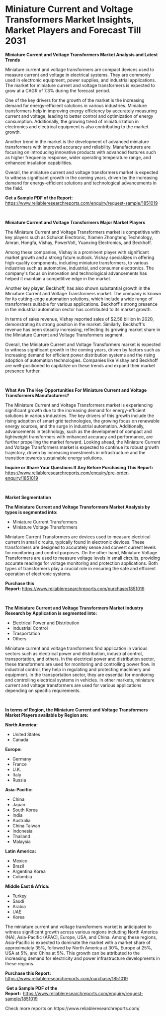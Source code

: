 <p><h1>Miniature Current and Voltage Transformers Market Insights, Market Players and Forecast Till 2031</h1></p><p><strong>Miniature Current and Voltage Transformers Market Analysis and Latest Trends</strong></p>
<p><p>Miniature current and voltage transformers are compact devices used to measure current and voltage in electrical systems. They are commonly used in electronic equipment, power supplies, and industrial applications. The market for miniature current and voltage transformers is expected to grow at a CAGR of 7.3% during the forecast period. </p><p>One of the key drivers for the growth of the market is the increasing demand for energy-efficient solutions in various industries. Miniature transformers help in improving energy efficiency by accurately measuring current and voltage, leading to better control and optimization of energy consumption. Additionally, the growing trend of miniaturization in electronics and electrical equipment is also contributing to the market growth.</p><p>Another trend in the market is the development of advanced miniature transformers with improved accuracy and reliability. Manufacturers are focusing on introducing innovative products with advanced features such as higher frequency response, wider operating temperature range, and enhanced insulation capabilities.</p><p>Overall, the miniature current and voltage transformers market is expected to witness significant growth in the coming years, driven by the increasing demand for energy-efficient solutions and technological advancements in the field.</p></p>
<p><strong>Get a Sample PDF of the Report:&nbsp;</strong> <a href="https://www.reliableresearchreports.com/enquiry/request-sample/1851019">https://www.reliableresearchreports.com/enquiry/request-sample/1851019</a></p>
<p>&nbsp;</p>
<p><strong>Miniature Current and Voltage Transformers Major Market Players</strong></p>
<p><p>The Miniature Current and Voltage Transformers market is competitive with key players such as Schukat Electronic, Xiamen Zhongteng Technology, Amran, Hongfa, Vishay, PowerVolt, Yuanxing Electronics, and Beckhoff. </p><p>Among these companies, Vishay is a prominent player with significant market growth and a strong future outlook. Vishay specializes in offering high-quality components, including miniature transformers, to various industries such as automotive, industrial, and consumer electronics. The company's focus on innovation and technological advancements has helped it maintain a competitive edge in the market.</p><p>Another key player, Beckhoff, has also shown substantial growth in the Miniature Current and Voltage Transformers market. The company is known for its cutting-edge automation solutions, which include a wide range of transformers suitable for various applications. Beckhoff's strong presence in the industrial automation sector has contributed to its market growth.</p><p>In terms of sales revenue, Vishay reported sales of $2.58 billion in 2020, demonstrating its strong position in the market. Similarly, Beckhoff's revenue has been steadily increasing, reflecting its growing market share in the Miniature Current and Voltage Transformers segment.</p><p>Overall, the Miniature Current and Voltage Transformers market is expected to witness significant growth in the coming years, driven by factors such as increasing demand for efficient power distribution systems and the rising adoption of automation technologies. Companies like Vishay and Beckhoff are well-positioned to capitalize on these trends and expand their market presence further.</p></p>
<p>&nbsp;</p>
<p><strong>What Are The Key Opportunities For Miniature Current and Voltage Transformers Manufacturers?</strong></p>
<p><p>The Miniature Current and Voltage Transformers market is experiencing significant growth due to the increasing demand for energy-efficient solutions in various industries. The key drivers of this growth include the rising adoption of smart grid technologies, the growing focus on renewable energy sources, and the surge in industrial automation. Additionally, advancements in technology, such as the development of compact and lightweight transformers with enhanced accuracy and performance, are further propelling the market forward. Looking ahead, the Miniature Current and Voltage Transformers market is expected to continue its robust growth trajectory, driven by increasing investments in infrastructure and the transition towards sustainable energy solutions.</p></p>
<p><strong>Inquire or Share Your Questions If Any Before Purchasing This Report:</strong> <a href="https://www.reliableresearchreports.com/enquiry/pre-order-enquiry/1851019">https://www.reliableresearchreports.com/enquiry/pre-order-enquiry/1851019</a></p>
<p>&nbsp;</p>
<p><strong>Market Segmentation</strong></p>
<p><strong>The Miniature Current and Voltage Transformers Market Analysis by types is segmented into:</strong></p>
<p><ul><li>Miniature Current Transformers</li><li>Miniature Voltage Transformers</li></ul></p>
<p><p>Miniature Current Transformers are devices used to measure electrical current in small circuits, typically found in electronic devices. These transformers are designed to accurately sense and convert current levels for monitoring and control purposes. On the other hand, Miniature Voltage Transformers are used to measure voltage levels in small circuits, providing accurate readings for voltage monitoring and protection applications. Both types of transformers play a crucial role in ensuring the safe and efficient operation of electronic systems.</p></p>
<p><strong>Purchase this Report:&nbsp;</strong><a href="https://www.reliableresearchreports.com/purchase/1851019">https://www.reliableresearchreports.com/purchase/1851019</a></p>
<p>&nbsp;</p>
<p><strong>The Miniature Current and Voltage Transformers Market Industry Research by Application is segmented into:</strong></p>
<p><ul><li>Electrical Power and Distribution</li><li>Industrial Control</li><li>Trasportation</li><li>Others</li></ul></p>
<p><p>Miniature current and voltage transformers find application in various sectors such as electrical power and distribution, industrial control, transportation, and others. In the electrical power and distribution sector, these transformers are used for monitoring and controlling power flow. In industrial control, they help in regulating and protecting machinery and equipment. In the transportation sector, they are essential for monitoring and controlling electrical systems in vehicles. In other markets, miniature current and voltage transformers are used for various applications depending on specific requirements.</p></p>
<p>&nbsp;</p>
<p><strong>In terms of Region, the Miniature Current and Voltage Transformers Market Players available by Region are:</strong></p>
<p>
    <p> <strong> North America: </strong>
        <ul>
            <li>United States</li>
            <li>Canada</li>
        </ul>
        </p> 
    <p> <strong> Europe: </strong>
        <ul>
            <li>Germany</li>
            <li>France</li>
            <li>U.K.</li>
            <li>Italy</li>
            <li>Russia</li>
        </ul>
        </p> 
    <p> <strong> Asia-Pacific: </strong>
        <ul>
            <li>China</li>
            <li>Japan</li>
            <li>South Korea</li>
            <li>India</li>
            <li>Australia</li>
            <li>China Taiwan</li>
            <li>Indonesia</li>
            <li>Thailand</li>
            <li>Malaysia</li>
        </ul>
        </p> 
    <p> <strong> Latin America: </strong>
        <ul>
            <li>Mexico</li>
            <li>Brazil</li>
            <li>Argentina Korea</li>
            <li>Colombia</li>
        </ul>
        </p> 
    <p> <strong> Middle East & Africa: </strong>
        <ul>
            <li>Turkey</li>
            <li>Saudi</li>
            <li>Arabia</li>
            <li>UAE</li>
            <li>Korea</li>
        </ul>
    </p>
    </p>
<p><p>The miniature current and voltage transformers market is anticipated to witness significant growth across various regions including North America (NA), Asia-Pacific (APAC), Europe, USA, and China. Among these regions, Asia-Pacific is expected to dominate the market with a market share of approximately 35%, followed by North America at 30%, Europe at 25%, USA at 5%, and China at 5%. This growth can be attributed to the increasing demand for electricity and power infrastructure developments in these regions.</p></p>
<p><strong>Purchase this Report: </strong><a href="https://www.reliableresearchreports.com/purchase/1851019">https://www.reliableresearchreports.com/purchase/1851019</a></p>
<p>&nbsp;<strong>Get a Sample PDF of the Report:&nbsp;&nbsp;</strong><a href="https://www.reliableresearchreports.com/enquiry/request-sample/1851019">https://www.reliableresearchreports.com/enquiry/request-sample/1851019</a></p>
<p><strong></strong></p>
<p>Check more reports on https://www.reliableresearchreports.com/</p>